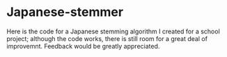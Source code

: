 # Japanese-stemmer
Here is the code for a Japanese stemming algorithm I created for a school project; although the code works, there is still room for a great deal of improvemnt. Feedback would be greatly appreciated.
